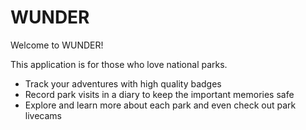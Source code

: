 # WUNDER

Welcome to WUNDER!

This application is for those who love national parks. 

  - Track your adventures with high quality badges
  - Record park visits in a diary to keep the important memories safe
  - Explore and learn more about each park and even check out park livecams

